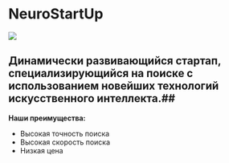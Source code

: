 # NeuroStartUp

![](https://camo.githubusercontent.com/ace14ee894d150192a7b05b12410738aa65528da742bbce69315a5f441320ea7/68747470733a2f2f692e696d6775722e636f6d2f495a4f525769492e706e67)
## Динамически развивающийся стартап, специализирующийся на поиске с использованием новейших технологий искусственного интеллекта.## 


**Наши преимущества:**

* Высокая точность поиска
* Высокая скорость поиска
* Низкая цена